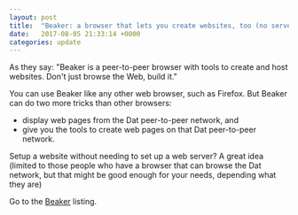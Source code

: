 ```yaml
---
layout: post
title:  "Beaker: a browser that lets you create websites, too (no server required)"
date:   2017-08-05 21:33:14 +0000
categories: update
---
```


As they say: "Beaker is a peer-to-peer browser with tools to create and host
websites. Don't just browse the Web, build it."

You can use Beaker like any other web browser, such as Firefox. But Beaker can do two
more tricks than other browsers:

* display web pages from the Dat peer-to-peer network, and
* give you the tools to create web pages on that Dat peer-to-peer network.

Setup a website without needing to set up a web server? A great idea (limited
to those people who have a browser that can browse the Dat network, but that might
be good enough for your needs, depending what they are)

Go to the <a href="/products/#Beaker">Beaker</a> listing.


